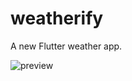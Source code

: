 # weatherify

A new Flutter weather app.

![preview](https://user-images.githubusercontent.com/88532016/128670114-353ac141-ced7-4e15-bfc9-1bfae4db11fe.png)

